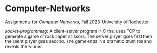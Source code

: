 # Computer-Networks

Assignments for *Computer Networks*, Fall 2023, University of Rochester

*socket-programming*: A client-server program in C that uses TCP to generate a game of rock paper scissors. The server player goes first then the client player goes second. The game ends in a dramatic drum roll and reveals the winner.